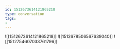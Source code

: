 ```yaml
---
id: 1512673614121865218
type: conversation
tags:
- 
---
```

![[1512673614121865218]]
![[1512678506567639040]]
![[1512754607033761796]]

